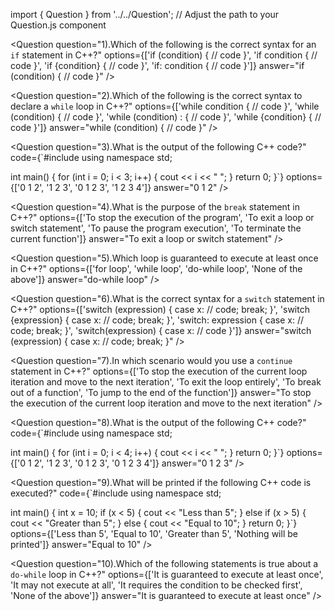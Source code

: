 import { Question } from '../../Question';  // Adjust the path to your Question.js component

  <Question
    question="1).Which of the following is the correct syntax for an `if` statement in C++?"
    options={['if (condition) { // code }', 'if condition { // code }', 'if {condition} { // code }', 'if: condition { // code }']}
    answer="if (condition) { // code }"
  />

  <Question
    question="2).Which of the following is the correct syntax to declare a `while` loop in C++?"
    options={['while condition { // code }', 'while (condition) { // code }', 'while (condition) : { // code }', 'while {condition} { // code }']}
    answer="while (condition) { // code }"
  />

  <Question
    question="3).What is the output of the following C++ code?"
    code={`#include <iostream>
using namespace std;

int main() {
for (int i = 0; i < 3; i++) {
    cout << i << " ";
}
return 0;
}`}
    options={['0 1 2', '1 2 3', '0 1 2 3', '1 2 3 4']}
    answer="0 1 2"
  />

  <Question
    question="4).What is the purpose of the `break` statement in C++?"
    options={['To stop the execution of the program', 'To exit a loop or switch statement', 'To pause the program execution', 'To terminate the current function']}
    answer="To exit a loop or switch statement"
  />

  <Question
    question="5).Which loop is guaranteed to execute at least once in C++?"
    options={['for loop', 'while loop', 'do-while loop', 'None of the above']}
    answer="do-while loop"
  />

  <Question
    question="6).What is the correct syntax for a `switch` statement in C++?"
    options={['switch (expression) { case x: // code; break; }', 'switch {expression} { case x: // code; break; }', 'switch: expression { case x: // code; break; }', 'switch(expression) { case x: // code }']}
    answer="switch (expression) { case x: // code; break; }"
  />

  <Question
    question="7).In which scenario would you use a `continue` statement in C++?"
    options={['To stop the execution of the current loop iteration and move to the next iteration', 'To exit the loop entirely', 'To break out of a function', 'To jump to the end of the function']}
    answer="To stop the execution of the current loop iteration and move to the next iteration"
  />

  <Question
    question="8).What is the output of the following C++ code?"
    code={`#include <iostream>
using namespace std;

int main() {
for (int i = 0; i < 4; i++) {
    cout << i << " ";
}
return 0;
}`}
    options={['0 1 2', '1 2 3', '0 1 2 3', '0 1 2 3 4']}
    answer="0 1 2 3"
  />

  <Question
    question="9).What will be printed if the following C++ code is executed?"
    code={`#include <iostream>
using namespace std;

int main() {
int x = 10;
if (x < 5) {
    cout << "Less than 5";
} else if (x > 5) {
    cout << "Greater than 5";
} else {
    cout << "Equal to 10";
}
return 0;
}`}
    options={['Less than 5', 'Equal to 10', 'Greater than 5', 'Nothing will be printed']}
    answer="Equal to 10"
  />

  <Question
    question="10).Which of the following statements is true about a `do-while` loop in C++?"
    options={['It is guaranteed to execute at least once', 'It may not execute at all', 'It requires the condition to be checked first', 'None of the above']}
    answer="It is guaranteed to execute at least once"
  />
